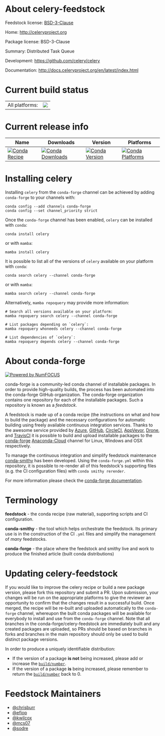 About celery-feedstock
======================

Feedstock license: [BSD-3-Clause](https://github.com/conda-forge/celery-feedstock/blob/main/LICENSE.txt)

Home: http://celeryproject.org

Package license: BSD-3-Clause

Summary: Distributed Task Queue

Development: https://github.com/celery/celery

Documentation: http://docs.celeryproject.org/en/latest/index.html

Current build status
====================


<table><tr><td>All platforms:</td>
    <td>
      <a href="https://dev.azure.com/conda-forge/feedstock-builds/_build/latest?definitionId=3811&branchName=main">
        <img src="https://dev.azure.com/conda-forge/feedstock-builds/_apis/build/status/celery-feedstock?branchName=main">
      </a>
    </td>
  </tr>
</table>

Current release info
====================

| Name | Downloads | Version | Platforms |
| --- | --- | --- | --- |
| [![Conda Recipe](https://img.shields.io/badge/recipe-celery-green.svg)](https://anaconda.org/conda-forge/celery) | [![Conda Downloads](https://img.shields.io/conda/dn/conda-forge/celery.svg)](https://anaconda.org/conda-forge/celery) | [![Conda Version](https://img.shields.io/conda/vn/conda-forge/celery.svg)](https://anaconda.org/conda-forge/celery) | [![Conda Platforms](https://img.shields.io/conda/pn/conda-forge/celery.svg)](https://anaconda.org/conda-forge/celery) |

Installing celery
=================

Installing `celery` from the `conda-forge` channel can be achieved by adding `conda-forge` to your channels with:

```
conda config --add channels conda-forge
conda config --set channel_priority strict
```

Once the `conda-forge` channel has been enabled, `celery` can be installed with `conda`:

```
conda install celery
```

or with `mamba`:

```
mamba install celery
```

It is possible to list all of the versions of `celery` available on your platform with `conda`:

```
conda search celery --channel conda-forge
```

or with `mamba`:

```
mamba search celery --channel conda-forge
```

Alternatively, `mamba repoquery` may provide more information:

```
# Search all versions available on your platform:
mamba repoquery search celery --channel conda-forge

# List packages depending on `celery`:
mamba repoquery whoneeds celery --channel conda-forge

# List dependencies of `celery`:
mamba repoquery depends celery --channel conda-forge
```


About conda-forge
=================

[![Powered by
NumFOCUS](https://img.shields.io/badge/powered%20by-NumFOCUS-orange.svg?style=flat&colorA=E1523D&colorB=007D8A)](https://numfocus.org)

conda-forge is a community-led conda channel of installable packages.
In order to provide high-quality builds, the process has been automated into the
conda-forge GitHub organization. The conda-forge organization contains one repository
for each of the installable packages. Such a repository is known as a *feedstock*.

A feedstock is made up of a conda recipe (the instructions on what and how to build
the package) and the necessary configurations for automatic building using freely
available continuous integration services. Thanks to the awesome service provided by
[Azure](https://azure.microsoft.com/en-us/services/devops/), [GitHub](https://github.com/),
[CircleCI](https://circleci.com/), [AppVeyor](https://www.appveyor.com/),
[Drone](https://cloud.drone.io/welcome), and [TravisCI](https://travis-ci.com/)
it is possible to build and upload installable packages to the
[conda-forge](https://anaconda.org/conda-forge) [Anaconda-Cloud](https://anaconda.org/)
channel for Linux, Windows and OSX respectively.

To manage the continuous integration and simplify feedstock maintenance
[conda-smithy](https://github.com/conda-forge/conda-smithy) has been developed.
Using the ``conda-forge.yml`` within this repository, it is possible to re-render all of
this feedstock's supporting files (e.g. the CI configuration files) with ``conda smithy rerender``.

For more information please check the [conda-forge documentation](https://conda-forge.org/docs/).

Terminology
===========

**feedstock** - the conda recipe (raw material), supporting scripts and CI configuration.

**conda-smithy** - the tool which helps orchestrate the feedstock.
                   Its primary use is in the construction of the CI ``.yml`` files
                   and simplify the management of *many* feedstocks.

**conda-forge** - the place where the feedstock and smithy live and work to
                  produce the finished article (built conda distributions)


Updating celery-feedstock
=========================

If you would like to improve the celery recipe or build a new
package version, please fork this repository and submit a PR. Upon submission,
your changes will be run on the appropriate platforms to give the reviewer an
opportunity to confirm that the changes result in a successful build. Once
merged, the recipe will be re-built and uploaded automatically to the
`conda-forge` channel, whereupon the built conda packages will be available for
everybody to install and use from the `conda-forge` channel.
Note that all branches in the conda-forge/celery-feedstock are
immediately built and any created packages are uploaded, so PRs should be based
on branches in forks and branches in the main repository should only be used to
build distinct package versions.

In order to produce a uniquely identifiable distribution:
 * If the version of a package **is not** being increased, please add or increase
   the [``build/number``](https://docs.conda.io/projects/conda-build/en/latest/resources/define-metadata.html#build-number-and-string).
 * If the version of a package **is** being increased, please remember to return
   the [``build/number``](https://docs.conda.io/projects/conda-build/en/latest/resources/define-metadata.html#build-number-and-string)
   back to 0.

Feedstock Maintainers
=====================

* [@chrisburr](https://github.com/chrisburr/)
* [@efiop](https://github.com/efiop/)
* [@kwilcox](https://github.com/kwilcox/)
* [@mcs07](https://github.com/mcs07/)
* [@sodre](https://github.com/sodre/)

